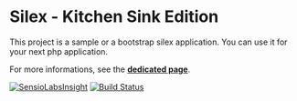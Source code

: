 Silex - Kitchen Sink Edition
============================

This project is a sample or a bootstrap silex application.
You can use it for your next php application.

For more informations, see the
[**dedicated page**](http://lyrixx.github.com/Silex-Kitchen-Edition).

[![SensioLabsInsight](https://insight.sensiolabs.com/projects/7fccf04a-aa27-4412-831b-99ce86fb5df7/mini.png)](https://insight.sensiolabs.com/projects/7fccf04a-aa27-4412-831b-99ce86fb5df7)
[![Build Status](https://secure.travis-ci.org/lyrixx/Silex-Kitchen-Edition.png?branch=master)](http://travis-ci.org/lyrixx/Silex-Kitchen-Edition)
